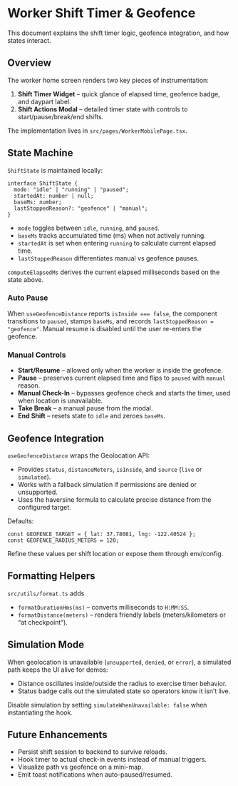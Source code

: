# Worker Shift Timer & Geofence

This document explains the shift timer logic, geofence integration, and how states interact.

## Overview

The worker home screen renders two key pieces of instrumentation:

1. **Shift Timer Widget** – quick glance of elapsed time, geofence badge, and daypart label.
2. **Shift Actions Modal** – detailed timer state with controls to start/pause/break/end shifts.

The implementation lives in `src/pages/WorkerMobilePage.tsx`.

## State Machine

`ShiftState` is maintained locally:

```
interface ShiftState {
  mode: "idle" | "running" | "paused";
  startedAt: number | null;
  baseMs: number;
  lastStoppedReason?: "geofence" | "manual";
}
```

- `mode` toggles between `idle`, `running`, and `paused`.
- `baseMs` tracks accumulated time (ms) when not actively running.
- `startedAt` is set when entering `running` to calculate current elapsed time.
- `lastStoppedReason` differentiates manual vs geofence pauses.

`computeElapsedMs` derives the current elapsed milliseconds based on the state above.

### Auto Pause

When `useGeofenceDistance` reports `isInside === false`, the component transitions to `paused`, stamps `baseMs`, and records `lastStoppedReason = "geofence"`. Manual resume is disabled until the user re-enters the geofence.

### Manual Controls

- **Start/Resume** – allowed only when the worker is inside the geofence.
- **Pause** – preserves current elapsed time and flips to `paused` with `manual` reason.
- **Manual Check-In** – bypasses geofence check and starts the timer, used when location is unavailable.
- **Take Break** – a manual pause from the modal.
- **End Shift** – resets state to `idle` and zeroes `baseMs`.

## Geofence Integration

`useGeofenceDistance` wraps the Geolocation API:

- Provides `status`, `distanceMeters`, `isInside`, and `source` (`live` or `simulated`).
- Works with a fallback simulation if permissions are denied or unsupported.
- Uses the haversine formula to calculate precise distance from the configured target.

Defaults:

```
const GEOFENCE_TARGET = { lat: 37.78081, lng: -122.40524 };
const GEOFENCE_RADIUS_METERS = 120;
```

Refine these values per shift location or expose them through env/config.

## Formatting Helpers

`src/utils/format.ts` adds

- `formatDurationHms(ms)` – converts milliseconds to `H:MM:SS`.
- `formatDistance(meters)` – renders friendly labels (meters/kilometers or “at checkpoint”).

## Simulation Mode

When geolocation is unavailable (`unsupported`, `denied`, or `error`), a simulated path keeps the UI alive for demos:

- Distance oscillates inside/outside the radius to exercise timer behavior.
- Status badge calls out the simulated state so operators know it isn’t live.

Disable simulation by setting `simulateWhenUnavailable: false` when instantiating the hook.

## Future Enhancements

- Persist shift session to backend to survive reloads.
- Hook timer to actual check-in events instead of manual triggers.
- Visualize path vs geofence on a mini-map.
- Emit toast notifications when auto-paused/resumed.

